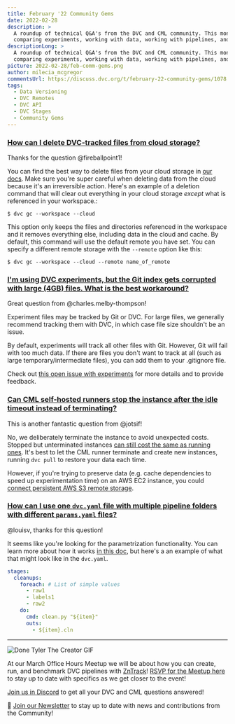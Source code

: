 ```yaml
---
title: February '22 Community Gems
date: 2022-02-28
description: >
  A roundup of technical Q&A's from the DVC and CML community. This month:
  comparing experiments, working with data, working with pipelines, and more.
descriptionLong: >
  A roundup of technical Q&A's from the DVC and CML community. This month:
  comparing experiments, working with data, working with pipelines, and more.
picture: 2022-02-28/feb-comm-gems.png
author: milecia_mcgregor
commentsUrl: https://discuss.dvc.org/t/february-22-community-gems/1078
tags:
  - Data Versioning
  - DVC Remotes
  - DVC API
  - DVC Stages
  - Community Gems
---
```


### [How can I delete DVC-tracked files from cloud storage?](https://discord.com/channels/485586884165107732/563406153334128681/927618225989111880)

Thanks for the question @fireballpoint1!

You can find the best way to delete files from your cloud storage in
[our docs](https://dvc.org/doc/command-reference/gc#removing-data-in-remote-storage).
Make sure you're super careful when deleting data from the cloud because it's an
irreversible action. Here's an example of a deletion command that will clear out
everything in your cloud storage _except_ what is referenced in your workspace.:

```dvc
$ dvc gc --workspace --cloud
```

This option only keeps the files and directories referenced in the workspace and
it removes everything else, including data in the cloud and cache. By default,
this command will use the default remote you have set. You can specify a
different remote storage with the `--remote` option like this:

```dvc
$ dvc gc --workspace --cloud --remote name_of_remote
```

### [I'm using DVC experiments, but the Git index gets corrupted with large (4GB) files. What is the best workaround?](https://discord.com/channels/485586884165107732/563406153334128681/928939232033140736)

Great question from @charles.melby-thompson!

Experiment files may be tracked by Git or DVC. For large files, we generally
recommend tracking them with DVC, in which case file size shouldn't be an issue.

By default, experiments will track all other files with Git. However, Git will
fail with too much data. If there are files you don't want to track at all (such
as large temporary/intermediate files), you can add them to your .gitignore
file.

Check out
[this open issue with experiments](https://github.com/iterative/dvc/issues/6181)
for more details and to provide feedback.

### [Can CML self-hosted runners stop the instance after the idle timeout instead of terminating?](https://discord.com/channels/485586884165107732/728693131557732403/933674203796873226)

This is another fantastic question from @jotsif!

No, we deliberately terminate the instance to avoid unexpected costs. Stopped
but unterminated instances
[can still cost the same as running ones](https://aws.amazon.com/premiumsupport/knowledge-center/ec2-billing-terminated/).
It's best to let the CML runner terminate and create new instances, running
`dvc pull` to restore your data each time.

However, if you're trying to preserve data (e.g. cache dependencies to speed up
experimentation time) on an AWS EC2 instance, you could
[connect persistent AWS S3 remote storage](https://aws.amazon.com/premiumsupport/knowledge-center/s3-transfer-data-bucket-instance/).

### [How can I use one `dvc.yaml` file with multiple pipeline folders with different `params.yaml` files?](https://discord.com/channels/485586884165107732/485596304961962003/939099847288578079)

@louisv, thanks for this question!

It seems like you're looking for the parametrization functionality. You can
learn more about how it works
[in this doc](https://dvc.org/doc/user-guide/project-structure/pipelines-files#templating),
but here's a an example of what that might look like in the `dvc.yaml`.

```yaml
stages:
  cleanups:
    foreach: # List of simple values
      - raw1
      - labels1
      - raw2
    do:
      cmd: clean.py "${item}"
      outs:
        - ${item}.cln
```

---

![Done Tyler The Creator GIF](https://media.giphy.com/media/h5Ct5uxV5RfwY/giphy.gif)

At our March Office Hours Meetup we will be about how you can create, run, and
benchmark DVC pipelines with [ZnTrack](https://github.com/zincware/ZnTrack)!
[RSVP for the Meetup here](https://www.meetup.com/Machine-Learning-Engineer-Community-Virtual-Meetups/events/283998696/)
to stay up to date with specifics as we get closer to the event!

[Join us in Discord](https://discord.com/invite/dvwXA2N) to get all your DVC and
CML questions answered!

📰 [Join our Newsletter](https://share.hsforms.com/1KRL5_dTbQMKfV7nDD6V-8g4sbyq)
to stay up to date with news and contributions from the Community!

